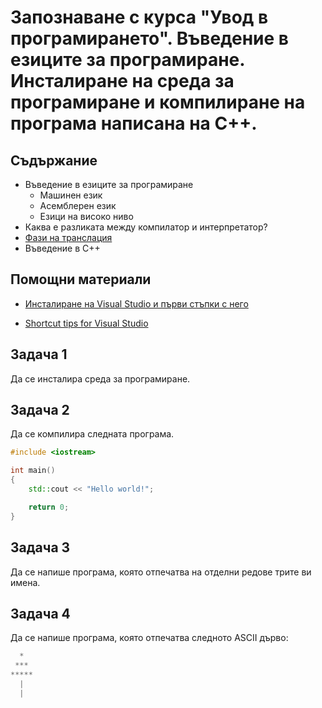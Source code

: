 # Запознаване с курса "Увод в програмирането". Въведение в езиците за програмиране. Инсталиране на среда за програмиране и компилиране на програма написана на С++.

## Съдържание
* Въведение в езиците за програмиране
    * Машинен език
    * Асемблерен език
    * Езици на високо ниво
* Каква е разликата между компилатор и интерпретатор?
* [Фази на транслация](https://en.cppreference.com/w/cpp/language/translation_phases)
* Въведение в С++

## Помощни материали

* [Инсталиране на Visual Studio и първи стъпки с него](https://docs.google.com/document/d/12ZNQehlucjbsQTXlHsh_NE5UzBGUIizGTkJ8fG7Y2Sw/edit?usp=sharing)

* [Shortcut tips for Visual Studio](https://docs.microsoft.com/en-us/visualstudio/ide/productivity-shortcuts?view=vs-2019)


## Задача 1
Да се инсталира среда за програмиране.

## Задача 2
Да се компилира следната програма.

```c++
#include <iostream>

int main()
{
    std::cout << "Hello world!";

    return 0;
}
```

## Задача 3
Да се напише програма, която отпечатва на отделни редове трите ви имена.

## Задача 4
Да се напише програма, която отпечатва следното ASCII дърво:

```c++
  *
 ***
*****
  |
  |
```